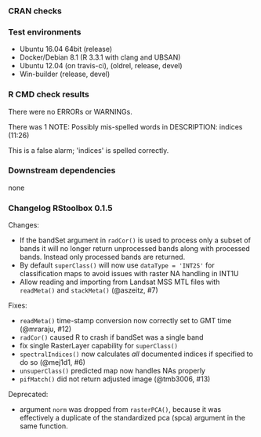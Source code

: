 ### CRAN checks
### Test environments
* Ubuntu 16.04 64bit (release)
* Docker/Debian 8.1 (R 3.3.1 with clang and UBSAN) 
* Ubuntu 12.04 (on travis-ci), (oldrel, release, devel)
* Win-builder (release, devel)

### R CMD check results
There were no ERRORs or WARNINGs. 

There was 1 NOTE:
Possibly mis-spelled words in DESCRIPTION:
  indices (11:26)

This is a false alarm; 'indices' is spelled correctly.  

### Downstream dependencies
none


### Changelog RStoolbox 0.1.5
Changes:
* If the bandSet argument in `radCor()` is used to process only a subset of bands it will no longer return unprocessed bands along with processed bands. Instead only processed bands are returned.
* By default `superClass()` will now use `dataType = 'INT2S'` for classification maps to avoid issues with raster NA handling in INT1U
* Allow reading and importing from Landsat MSS MTL files with `readMeta()` and `stackMeta()` (@aszeitz, #7)

Fixes:
* `readMeta()` time-stamp conversion now correctly set to GMT time (@mraraju, #12)
* `radCor()` caused R to crash if bandSet was a single band 
* fix single RasterLayer capability for `superClass()`
* `spectralIndices()` now calculates *all* documented indices if specified to do so (@mej1d1, #6)
* `unsuperClass()` predicted map now handles NAs properly
* `pifMatch()` did not return adjusted image (@tmb3006, #13)

Deprecated:
* argument `norm` was dropped from `rasterPCA()`, because it was effectively a duplicate of the standardized pca (spca) argument in the same function.

 